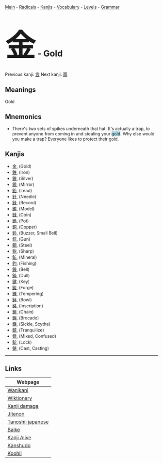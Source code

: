 <style> bigfont {font-size: 100px}</style>
[Main](../README.md) -
[Radicals](../radicals.md) -
[Kanjis](../kanjis.md) -
[Vocabulary](../vocabulary.md) -
[Levels](../levels.md) -
[Grammar](../grammar.md)
# <bigfont> 金</bigfont> - Gold 

Previous kanji: [言](言.md) Next kanji: [雨](雨.md) 

## Meanings
 Gold
## Mnemonics
 * There's two sets of spikes underneath that hat. It's actually a trap, to prevent anyone from coming in and stealing your <span style="background-color:#ADD8E6"> gold</span>. Why else would you make a trap? Everyone likes to protect their gold.


## Kanjis
 * [金](../kanjis/金.md), (Gold)
* [鉄](../kanjis/鉄.md), (Iron)
* [銀](../kanjis/銀.md), (Silver)
* [鏡](../kanjis/鏡.md), (Mirror)
* [鉛](../kanjis/鉛.md), (Lead)
* [針](../kanjis/針.md), (Needle)
* [録](../kanjis/録.md), (Record)
* [鑑](../kanjis/鑑.md), (Model)
* [銭](../kanjis/銭.md), (Coin)
* [鍋](../kanjis/鍋.md), (Pot)
* [銅](../kanjis/銅.md), (Copper)
* [鈴](../kanjis/鈴.md), (Buzzer, Small Bell)
* [銃](../kanjis/銃.md), (Gun)
* [鋼](../kanjis/鋼.md), (Steel)
* [鋭](../kanjis/鋭.md), (Sharp)
* [鉱](../kanjis/鉱.md), (Mineral)
* [釣](../kanjis/釣.md), (Fishing)
* [鐘](../kanjis/鐘.md), (Bell)
* [鈍](../kanjis/鈍.md), (Dull)
* [鍵](../kanjis/鍵.md), (Key)
* [鍛](../kanjis/鍛.md), (Forge)
* [錬](../kanjis/錬.md), (Tempering)
* [鉢](../kanjis/鉢.md), (Bowl)
* [銘](../kanjis/銘.md), (Inscription)
* [鎖](../kanjis/鎖.md), (Chain)
* [錦](../kanjis/錦.md), (Brocade)
* [鎌](../kanjis/鎌.md), (Sickle, Scythe)
* [鎮](../kanjis/鎮.md), (Tranquilize)
* [錯](../kanjis/錯.md), (Mixed, Confused)
* [錠](../kanjis/錠.md), (Lock)
* [鋳](../kanjis/鋳.md), (Cast, Casting)



---

## Links 

| Webpage |
| --- |
| [Wanikani          ](https://www.wanikani.com/kanji/金) |
| [Wiktionary        ](https://en.wiktionary.org/wiki/金) |
| [Kanji damage      ](http://www.kanjidamage.com/kanji/search?utf8=✓&q=金) |
| [Jitenon           ](https://jitenon.com/kanji/金) |
| [Tanoshii japanese ](https://www.tanoshiijapanese.com/dictionary/kanji.cfm?k=金) |
| [Baike             ](https://baike.baidu.com/item/金) |
| [Kanji Alive       ](https://app.kanjialive.com/金) |
| [Kanshudo          ](https://www.kanshudo.com/searchmn?q=金) |
| [Koohii            ](https://kanji.koohii.com/study/kanji/金) |
